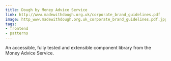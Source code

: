 ```yaml
---
title: Dough by Money Advice Service
link: http://www.madewithdough.org.uk/corporate_brand_guidelines.pdf
image: http_www.madewithdough.org.uk_corporate_brand_guidelines.pdf.jpg
tags:
- frontend
- patterns
---
```


An accessible, fully tested and extensible component library from the Money Advice Service.
